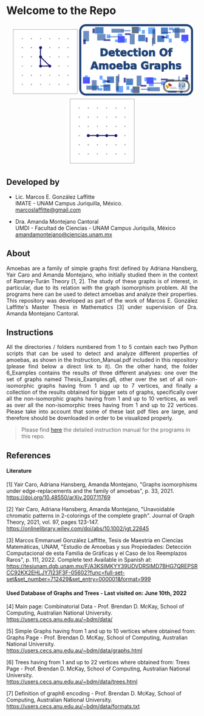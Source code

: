 # Welcome to the Repo

<p align="center">
<img src="./7_Readme_Pics/C3.gif" width="180"/><img src="./7_Readme_Pics/RepoTitle.png" width="300"/><img src="./7_Readme_Pics/P4.gif" width="180"/>
</p>


## Developed by

- Lic. Marcos E. González Laffitte<br/>
  IMATE - UNAM Campus Juriquilla, México.<br/>
  marcoslaffitte@gmail.com
  
- Dra. Amanda Montejano Cantoral<br/>
  UMDI - Facultad de Ciencias - UNAM Campus Juriquila, México<br/>
  amandamontejano@ciencias.unam.mx


## About

<p align="justify">
Amoebas are a family of simple graphs first defined by Adriana Hansberg, Yair Caro and Amanda Montejano, who initially studied them in the context of Ramsey-Turán Theory [1, 2]. The study of these graphs is of interest, in particular, due to its relation with the graph isomorphism problem. All the programs here can be used to detect amoebas and analyze their properties. This repository was developed as part of the work of Marcos E. González Laffitte's Master Thesis in Mathematics [3] under supervision of Dra. Amanda Montejano Cantoral.<br/>
</p>


## Instructions

<p align="justify">	
All the directories / folders numbered from 1 to 5 contain each two Python scripts that can be used to detect and analyze different properties of amoebas, as shown in the Instruction_Manual.pdf included in this repository (please find below a direct link to it). On the other hand, the folder 6_Examples contains the results of three different analyses: one over the set of graphs named Thesis_Examples.g6, other over the set of all non-isomorphic graphs having from 1 and up to 7 vertices, and finally a collection of the results obtained for bigger sets of graphs, specifically over all the non-isomorphic graphs having from 1 and up to 10 vertices, as well as over all the non-isomorphic trees having from 1 and up to 22 vertices. Please take into account that some of these last pdf files are large, and therefore should be downloaded in order to be visualized properly.<br/>
</p>

> Please find <a href="./Instruction_Manual.pdf">here</a> the detailed instruction manual for the programs in this repo.<br/>


## References

#### Literature

[1] Yair Caro, Adriana Hansberg, Amanda Montejano, "Graphs isomorphisms under edge-replacements and the family of amoebas", p. 33, 2021.<br/>
https://doi.org/10.48550/arXiv.2007.11769

[2] Yair Caro, Adriana Hansberg, Amanda Montejano, "Unavoidable chromatic patterns in 2-colorings of the complete graph". Journal of Graph Theory, 2021, vol. 97, pages 123-147.<br/>
https://onlinelibrary.wiley.com/doi/abs/10.1002/jgt.22645

[3] Marcos Emmanuel González Laffitte, Tesis de Maestría en Ciencias Matemáticas, UNAM, "Estudio de Amoebas y sus Propiedades: Detección Computacional de esta Familia de Gráficas y el Caso de los Reemplazos Raros", p. 111, 2022. Complete text Available in Spanish at: <br/>
https://tesiunam.dgb.unam.mx/F/A3KSIMKYY39UDVDRSIMD7BHG7QREPSRCC92KX2EHLJY7I23F3F-05602?func=full-set-set&set_number=712429&set_entry=000001&format=999

#### Used Database of Graphs and Trees - Last visited on: June 10th, 2022

[4] Main page: Combinatorial Data - Prof. Brendan D. McKay, School of Computing, Australian National University.<br/>
https://users.cecs.anu.edu.au/~bdm/data/

[5] Simple Graphs having from 1 and up to 10 vertices where obtained from: Graphs Page - Prof. Brendan D. McKay, School of Computing, Australian National University.<br/>
https://users.cecs.anu.edu.au/~bdm/data/graphs.html

[6] Trees having from 1 and up to 22 vertices where obtained from: Trees Page - Prof. Brendan D. McKay, School of Computing, Australian National University.<br/>
https://users.cecs.anu.edu.au/~bdm/data/trees.html

[7] Definition of graph6 encoding - Prof. Brendan D. McKay, School of Computing, Australian National University.<br/>
https://users.cecs.anu.edu.au/~bdm/data/formats.txt